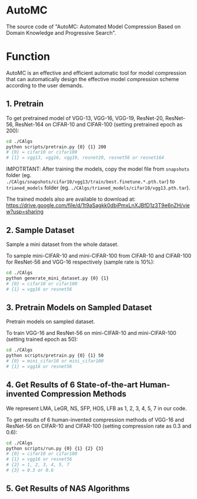 # AutoMC

The source code of "AutoMC: Automated Model Compression Based on Domain Knowledge and Progressive Search".

# Function

AutoMC is an effective and efficient automatic tool for model compression that can automatically design the effective model compression scheme according to the user demands.

## 1. Pretrain

To get pretrained model of VGG-13, VGG-16, VGG-19, ResNet-20, ResNet-56, ResNet-164 on CIFAR-10 and CIFAR-100 (setting pretrained epoch as 200): 

```bash
cd ./CAlgs
python scripts/pretrain.py {0} {1} 200 
# {0} = cifar10 or cifar100
# {1} = vgg13, vgg16, vgg19, resnet20, resnet56 or resnet164
```

IMPOTRTANT: After training the models, copy the model file from `snapshots` folder (eg. `./CAlgs/snapshots/cifar10/vgg13/train/best.finetune.*.pth.tar`) to `trianed_models` folder (eg. `./CAlgs/trianed_models/cifar10/vgg13.pth.tar`).

The trained models also are available to download at: https://drive.google.com/file/d/1t9aSagkk0dbjPmxLnXJBfD1z3T9e6nZH/view?usp=sharing

## 2. Sample Dataset

Sample a mini dataset from the whole dataset.

To sample mini-CIFAR-10 and mini-CIFAR-100 from CIFAR-10 and CIFAR-100 for ResNet-56 and VGG-16 respectively (sample rate is 10%):

```bash
cd ./CAlgs
python generate_mini_dataset.py {0} {1}
# {0} = cifar10 or cifar100
# {1} = vgg16 or resnet56
```

## 3. Pretrain Models on Sampled Dataset

Pretrain models on sampled dataset.

To train VGG-16 and ResNet-56 on mini-CIFAR-10 and mini-CIFAR-100 (setting trained epoch as 50):

```bash
cd ./CAlgs
python scripts/pretrain.py {0} {1} 50
# {0} = mini_cifar10 or mini_cifar100
# {1} = vgg16 or resnet56
```

## 4. Get Results of 6 State-of-the-art Human-invented Compression Methods

We represent LMA, LeGR, NS, SFP, HOS, LFB as 1, 2, 3, 4, 5, 7 in our code.

To get results of 6 human-invented compression methods of VGG-16 and ResNet-56 on CIFAR-10 and CIFAR-100 (setting compression rate as 0.3 and 0.6):

```bash
cd ./CAlgs
python scripts/run.py {0} {1} {2} {3}
# {0} = cifar10 or cifar100
# {1} = vgg16 or resnet56
# {2} = 1, 2, 3, 4, 5, 7
# {3} = 0.3 or 0.6
```

## 5. Get Results of NAS Algorithms

